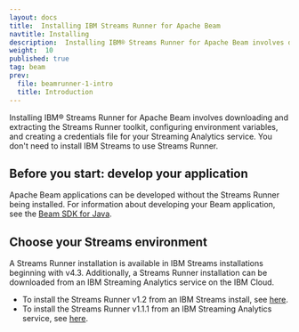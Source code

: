 ```yaml
---
layout: docs
title:  Installing IBM Streams Runner for Apache Beam
navtitle: Installing
description:  Installing IBM® Streams Runner for Apache Beam involves downloading and extracting the Streams Runner toolkit, configuring environment variables, and creating a credentials file for your Streaming Analytics service.
weight:  10
published: true
tag: beam
prev:
  file: beamrunner-1-intro
  title: Introduction
---
```


Installing IBM® Streams Runner for Apache Beam involves downloading and extracting the Streams Runner toolkit, configuring environment variables, and creating a credentials file for your Streaming Analytics service. You don't need to install IBM Streams to use Streams Runner.

## Before you start: develop your application
Apache Beam applications can be developed without the Streams Runner being installed. For information about developing your Beam application, see the [Beam SDK for Java](https://beam.apache.org/documentation/sdks/java/).

## Choose your Streams environment
A Streams Runner installation is available in IBM Streams installations beginning with v4.3. Additionally, a Streams Runner installation can be downloaded from an IBM Streaming Analytics service on the IBM Cloud.

* To install the Streams Runner v1.2 from an IBM Streams install, see [here](../beamrunner-2a-onprem).
* To install the Streams Runner v1.1.1 from an IBM Streaming Analytics service, see [here](../beamrunner-2b-sas).

